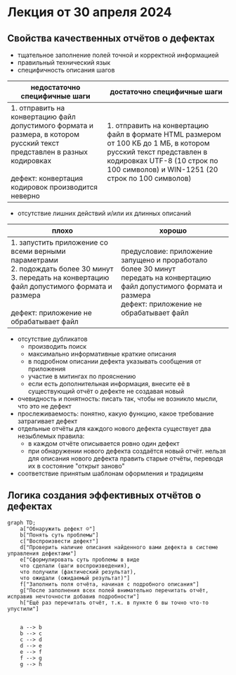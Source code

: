# Лекция от 30 апреля 2024

## Свойства качественных отчётов о дефектах

- тщательное заполнение полей точной и корректной информацией
- правильный технический язык
- специфичность описания шагов
  
| недостаточно специфичные шаги                                                                                                                                                     | достаточно специфичные шаги                                                                                                                                                                         |
| --------------------------------------------------------------------------------------------------------------------------------------------------------------------------------- | --------------------------------------------------------------------------------------------------------------------------------------------------------------------------------------------------- |
| 1. отправить на конвертацию файл допустимого формата и размера, в котором русский текст представлен в разных кодировках<br><br>дефект: конвертация кодировок производится неверно | 1. отправить на конвертацию файл в формате HTML размером от 100 КБ до 1 МБ, в котором русский текст представлен в кодировках UTF-8 (10 строк по 100 символов) и WIN-1251 (20 строк по 100 символов) |

- отсутствие лишних действий и/или их длинных описаний

| плохо                                                                                                                                                                                               | хорошо                                                                                                                                                                 |
| --------------------------------------------------------------------------------------------------------------------------------------------------------------------------------------------------- | ---------------------------------------------------------------------------------------------------------------------------------------------------------------------- |
| 1. запустить приложение со всеми верными параметрами<br>2. подождать более 30 минут<br>3. передать на конвертацию файл допустимого формата и размера<br><br>дефект: приложение не обрабатывает файл | предусловие: приложение запущено и проработало более 30 минут<br>передать на конвертацию файл допустимого формата и размера<br>дефект: приложение не обрабатывает файл |

- отсутствие дубликатов
    - производить поиск
    - максимально информативные краткие описания
    - в подробном описании дефекта указывать сообщения от приложения
    - участие в митингах по прояснению
    - если есть дополнительная информация, внесите её в существующий отчёт о дефекте не создавая новый
- очевидность и понятность: писать так, чтобы не возникло мысли, что это не дефект
- прослеживаемость: понятно, какую функцию, какое требование затрагивает дефект
- отдельные отчёты для каждого нового дефекта
    существует два незыблемых правила:
    - в каждом отчёте описывается ровно один дефект
    - при обнаружении нового дефекта создаётся новый отчёт. нельзя для описания нового дефекта править старые отчёты, переводя их в состояние "открыт заново"
- соответствие принятым шаблонам оформления и традициям

## Логика создания эффективных отчётов о дефектах

```mermaid
graph TD;
    a["Обнаружить дефект ☺"]
    b["Понять суть проблемы"]
    c["Воспроизвести дефект"]
    d["Проверить наличие описания найденного вами дефекта в системе управления дефектами"]
    e["Сформулировать суть проблемы в виде
    что сделали (шаги воспроизведения),
    что получили (фактический результат),
    что ожидали (ожидаемый результат)"]
    f["Заполнить поля отчёта, начиная с подробного описания"]
    g["После заполнения всех полей внимательно перечитать отчёт, исправив нечточности добавив подробности"]
    h["Ещё раз перечитать отчёт, т.к. в пункте б вы точно что-то упустили"]
    
    
    a --> b
    b --> c
    c --> d
    d --> e
    e --> f
    f --> g
    g --> h
```
